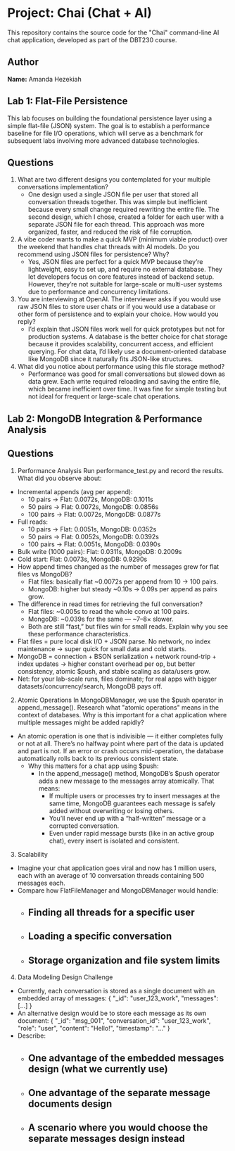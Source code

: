 # Project: Chai (Chat + AI)

This repository contains the source code for the "Chai" command-line AI chat application, developed as part of the DBT230 course.

## Author

**Name:** Amanda Hezekiah

## Lab 1: Flat-File Persistence

This lab focuses on building the foundational persistence layer using a simple flat-file (JSON) system. The goal is to establish a performance baseline for file I/O operations, which will serve as a benchmark for subsequent labs involving more advanced database technologies.

## Questions
1. What are two different designs you contemplated for your multiple conversations implementation?
    - One design used a single JSON file per user that stored all conversation threads together. 
    This was simple but inefficient because every small change required rewriting the entire file. 
    The second design, which I chose, created a folder for each user with a separate JSON file for each thread. 
    This approach was more organized, faster, and reduced the risk of file corruption.
2. A vibe coder wants to make a quick MVP (minimum viable product) over the weekend that handles chat threads with AI models. Do you recommend using JSON files for persistence? Why?
    - Yes, JSON files are perfect for a quick MVP because they’re lightweight, easy to set up, and require no external database. 
    They let developers focus on core features instead of backend setup. 
    However, they’re not suitable for large-scale or multi-user systems due to performance and concurrency limitations.
3. You are interviewing at OpenAI. The interviewer asks if you would use raw JSON files to store user chats or if you would use a database or other form of persistence and to explain your choice. How would you reply?
    - I’d explain that JSON files work well for quick prototypes but not for production systems. 
    A database is the better choice for chat storage because it provides scalability, concurrent access, and efficient querying. 
    For chat data, I’d likely use a document-oriented database like MongoDB since it naturally fits JSON-like structures.
4. What did you notice about performance using this file storage method?
    - Performance was good for small conversations but slowed down as data grew. 
    Each write required reloading and saving the entire file, which became inefficient over time. 
    It was fine for simple testing but not ideal for frequent or large-scale chat operations.


## Lab 2: MongoDB Integration & Performance Analysis

## Questions
1. Performance Analysis
Run performance_test.py and record the results. What did you observe about:
 - Incremental appends (avg per append):
     - 10 pairs → Flat: 0.0072s, MongoDB: 0.1011s
     - 50 pairs → Flat: 0.0072s, MongoDB: 0.0856s
     - 100 pairs → Flat: 0.0072s, MongoDB: 0.0877s
 - Full reads:
     - 10 pairs → Flat: 0.0051s, MongoDB: 0.0352s
     - 50 pairs → Flat: 0.0052s, MongoDB: 0.0392s
     - 100 pairs → Flat: 0.0051s, MongoDB: 0.0390s
 - Bulk write (1000 pairs): Flat: 0.0311s, MongoDB: 0.2009s
 - Cold start: Flat: 0.0073s, MongoDB: 0.9290s
- How append times changed as the number of messages grew for flat files vs MongoDB?
    - Flat files: basically flat ~0.0072s per append from 10 → 100 pairs.
    - MongoDB: higher but steady ~0.10s → 0.09s per append as pairs grow.
- The difference in read times for retrieving the full conversation?
    - Flat files: ~0.005s to read the whole convo at 100 pairs.
    - MongoDB: ~0.039s for the same — ~7–8× slower.
    - Both are still “fast,” but files win for small reads.
Explain why you see these performance characteristics.
 - Flat files = pure local disk I/O + JSON parse. No network, no index maintenance → super quick for small data and cold starts.
 - MongoDB = connection + BSON serialization + network round-trip + index updates → higher constant overhead per op, but better consistency, atomic $push, and stable scaling as data/users grow.
 - Net: for your lab-scale runs, files dominate; for real apps with bigger datasets/concurrency/search, MongoDB pays off.
2. Atomic Operations
In MongoDBManager, we use the $push operator in append_message(). Research what "atomic operations" means in the context of databases. Why is this important for a chat application where multiple messages might be added rapidly?
- An atomic operation is one that is indivisible — it either completes fully or not at all. There’s no halfway point where part of the data is updated and part is not. If an error or crash occurs mid-operation, the database automatically rolls back to its previous consistent state.
    - Why this matters for a chat app using $push:
        - In the append_message() method, MongoDB’s $push operator adds a new message to the messages array atomically. That means:
            - If multiple users or processes try to insert messages at the same time, MongoDB guarantees each message is safely added without overwriting or losing others.
            - You’ll never end up with a “half-written” message or a corrupted conversation.
            - Even under rapid message bursts (like in an active group chat), every insert is isolated and consistent.
3. Scalability
- Imagine your chat application goes viral and now has 1 million users, each with an average of 10 conversation threads containing 500 messages each.
- Compare how FlatFileManager and MongoDBManager would handle:
    - Finding all threads for a specific user
        - 
    - Loading a specific conversation
        - 
    - Storage organization and file system limits
        - 
4. Data Modeling Design Challenge
- Currently, each conversation is stored as a single document with an embedded array of messages:
{
  "_id": "user_123_work",
  "messages": [...]
}
- An alternative design would be to store each message as its own document:
{
  "_id": "msg_001",
  "conversation_id": "user_123_work",
  "role": "user",
  "content": "Hello!",
  "timestamp": "..."
}
- Describe:
    - One advantage of the embedded messages design (what we currently use)
        - 
    - One advantage of the separate message documents design
        - 
    - A scenario where you would choose the separate messages design instead
        - 
